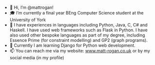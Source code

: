 - 👋 Hi, I’m @mattrogan!
- 🎓 I’m currently a final year BEng Computer Science student at the University of York
- 📗 I have experiences in languages including Python, Java, C, C# and Haskell. I have used web frameworks such as Flask in Python. I have also used other bespoke languages as part of my degree, including Essence Prime (for constraint modelling) and GP2 (graph programs).
- 🌱 Currently I am learning Django for Python web development.
- 📫 You can reach me via my website: www.matt-rogan.co.uk or by my social media (in my profile)

<!---
mattrogan/mattrogan is a ✨ special ✨ repository because its `README.md` (this file) appears on your GitHub profile.
You can click the Preview link to take a look at your changes.
--->
